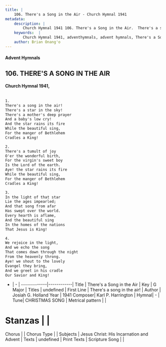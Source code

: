 ```yaml
---
title: |
    106. There's a Song in the Air - Church Hymnal 1941
metadata:
    description: |
        Church Hymnal 1941 106. There's a Song in the Air.  There's a song in the air!  There's a star in the sky!  There's a mother's deep prayer  And a baby's low cry!  And the star rains its fire  While the beautiful sing,  For the manger of Bethlehem  Cradles a King!  
    keywords:  |
        Church Hymnal 1941, adventhymnals, advent hymnals, There's a Song in the Air, There's a song in the air!. 
    author: Brian Onang'o
---
```


#### Advent Hymnals
## 106. THERE'S A SONG IN THE AIR
####  Church Hymnal 1941,

```txt

1.
There's a song in the air! 
There's a star in the sky! 
There's a mother's deep prayer 
And a baby's low cry! 
And the star rains its fire 
While the beautiful sing, 
For the manger of Bethlehem 
Cradles a King! 

2.
There's a tumult of joy 
O'er the wonderful birth, 
For the virgin's sweet boy 
Is the Lord of the earth. 
Aye! the star rains its fire 
While the beautiful sing, 
For the manger of Bethlehem 
Cradles a King! 

3.
In the light of that star 
Lie the ages impearled; 
And that song from afar 
Has swept over the world. 
Every hearth is aflame, 
And the beautiful sing 
In the homes of the nations 
That Jesus is King! 

4.
We rejoice in the light, 
And we echo the song 
That comes down through the night 
From the heavenly throng. 
Aye! we shout to the lovely 
Evangel they bring, 
And we greet in his cradle 
Our Savior and King!


```

- |   -  |
-------------|------------|
Title | There's a Song in the Air |
Key | G Major |
Titles | undefined |
First Line | There's a song in the air! |
Author | Josiah G. Holland
Year | 1941
Composer| Karl P. Harrington |
Hymnal|  - |
Tune| CHRISTMAS SONG |
Metrical pattern | |
# Stanzas |  |
Chorus |  |
Chorus Type |  |
Subjects | Jesus Christ: His Incarnation and Advent |
Texts | undefined |
Print Texts | 
Scripture Song |  |
    
